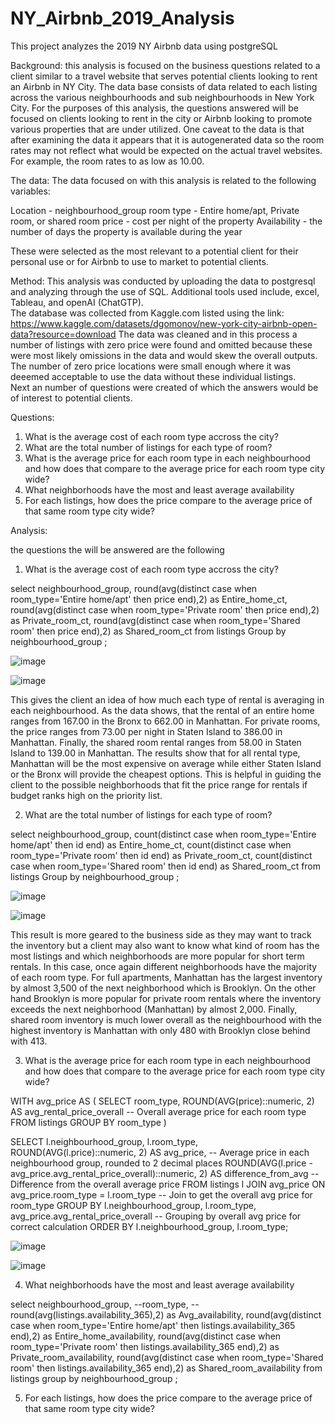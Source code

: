# NY_Airbnb_2019_Analysis
This project analyzes the 2019 NY Airbnb data using postgreSQL

Background:
this analysis is focused on the business questions related to a client similar to a travel website that serves potential clients looking to rent an Airbnb in NY City.  The data base consists of data related to each listing across the various neighbourhoods and sub neighbourhoods in New York City.  For the purposes of this analysis, the questions answered will be focused on clients looking to rent in the city or Airbnb looking to promote various properties that are under utilized.  One caveat to the data is that after examining the data it appears that it is autogenerated data so the room rates may not reflect what would be expected on the actual travel websites.  For example, the room rates to as low as 10.00.  


The data:
The data focused on with this analysis is related to the following variables:

Location - neighbourhood_group 
room type - Entire home/apt, Private room, or shared room
price - cost per night of the property
Availability - the number of days the property is available during the year

These were selected as the most relevant to a potential client for their personal use or for Airbnb to use to market to potential clients.


Method:
This analysis was conducted by uploading the data to postgresql and analyzing through the use of SQL.  Additional tools used include, excel, Tableau, and openAI (ChatGTP).  
The database was collected from Kaggle.com listed using the link: https://www.kaggle.com/datasets/dgomonov/new-york-city-airbnb-open-data?resource=download 
The data was cleaned and in this process a number of listings with zero price were found and omitted because these were most likely omissions in the data and would skew the overall outputs.  
The number of zero price locations were small enough where it was deeemed acceptable to use the data without these individual listings.  
Next an number of questions were created of which the answers would be of interest to potential clients.



Questions:
1. What is the average cost of each room type accross the city?
2. What are the total number of listings for each type of room?
3. What is the average price for each room type in each neighbourhood and how does that compare to the average price for each room type city wide?
4. What neighborhoods have the most and least average availability
6. For each listings, how does the price compare to the average price of that same room type city wide?


Analysis:

the questions the will be answered are the following

1. What is the average cost of each room type accross the city?


select
	neighbourhood_group,
	round(avg(distinct case when room_type='Entire home/apt' then price end),2) as Entire_home_ct,
	round(avg(distinct case when room_type='Private room' then price end),2) as Private_room_ct,
	round(avg(distinct case when room_type='Shared room' then price end),2) as Shared_room_ct
from 
	listings
Group by 
	neighbourhood_group
;


![image](https://github.com/user-attachments/assets/e00e44b0-573b-4d41-8df6-0020231ef2f1)


![image](https://github.com/user-attachments/assets/1768265a-4d53-44cb-ae20-a615d531f20b)



This gives the client an idea of how much each type of rental is averaging in each neighbourhood.  As the data shows, that the rental of an entire home ranges from 167.00 in the Bronx to 662.00 in Manhattan.  For private rooms, the price ranges from 73.00 per night in Staten Island to 386.00 in Manhattan.  Finally, the shared room rental ranges from 58.00 in Staten Island to 139.00 in Manhattan.  The results show that for all rental type, Manhattan will be the most expensive on average while either Staten Island or the Bronx will provide the cheapest options.  This is helpful in guiding the client to the possible neighborhoods that fit the price range for rentals if budget ranks high on the priority list.  



2. What are the total number of listings for each type of room?

select
	neighbourhood_group,
 	count(distinct case when room_type='Entire home/apt' then id end) as Entire_home_ct,
	count(distinct case when room_type='Private room' then id end) as Private_room_ct,
	count(distinct case when room_type='Shared room' then id end) as Shared_room_ct
from 
	listings
Group by 
	neighbourhood_group
;


![image](https://github.com/user-attachments/assets/94987bd6-0e3c-45da-8a14-5cde3dfec1d4)


![image](https://github.com/user-attachments/assets/722bf047-9a3b-4710-9870-fa39f27ec197)


This result is more geared to the business side as they may want to track the inventory but a client may also want to know what kind of room has the most listings and which neighborhoods are more popular for short term rentals.  In  this case, once again different neighborhoods have the majority of each room type.  For full apartments, Manhattan has the largest inventory by almost 3,500 of the next neighborhood which is Brooklyn.  On the other hand Brooklyn is more popular for private room rentals where the inventory exceeds the next neighborhood (Manhattan) by almost 2,000.  Finally, shared room inventory is much lower overall as the neighbourhood with the highest inventory is Manhattan with only 480 with Brooklyn close behind with 413.   

3.  What is the average price for each room type in each neighbourhood and how does that compare to the average price for each room type city wide?


WITH avg_price AS (
    SELECT
        room_type,
        ROUND(AVG(price)::numeric, 2) AS avg_rental_price_overall  -- Overall average price for each room type
    FROM 
        listings
    GROUP BY 
        room_type
)

SELECT 
    l.neighbourhood_group,
    l.room_type,
    ROUND(AVG(l.price)::numeric, 2) AS avg_price,  -- Average price in each neighbourhood group, rounded to 2 decimal places
    ROUND(AVG(l.price - avg_price.avg_rental_price_overall)::numeric, 2) AS difference_from_avg  -- Difference from the overall average price
FROM 
    listings l
JOIN 
    avg_price ON avg_price.room_type = l.room_type  -- Join to get the overall avg price for room_type
GROUP BY 
    l.neighbourhood_group,
    l.room_type,
    avg_price.avg_rental_price_overall  -- Grouping by overall avg price for correct calculation
ORDER BY 
    l.neighbourhood_group, 
    l.room_type;

![image](https://github.com/user-attachments/assets/6cb762df-1a74-4ee3-b51d-5d5b142d9d65)


![image](https://github.com/user-attachments/assets/07e219a3-da71-4f96-b545-dbe335c7dc71)




4.  What neighborhoods have the most and least average availability

select 
	neighbourhood_group,
	--room_type,
	--round(avg(listings.availability_365),2) as Avg_availability,
	round(avg(distinct case when room_type='Entire home/apt' then listings.availability_365 end),2) as Entire_home_availability,
	round(avg(distinct case when room_type='Private room' then listings.availability_365 end),2) as Private_room_availability,
	round(avg(distinct case when room_type='Shared room' then listings.availability_365 end),2) as Shared_room_availability
from 
	listings
group by
	neighbourhood_group
;


5. For each listings, how does the price compare to the average price of that same room type city wide?







